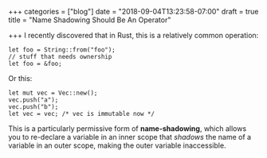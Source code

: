 +++
categories = ["blog"]
date = "2018-09-04T13:23:58-07:00"
draft = true
title = "Name Shadowing Should Be An Operator"

+++
I recently discovered that in Rust, this is a relatively common operation:

    let foo = String::from("foo");
    // stuff that needs ownership
    let foo = &foo;  

Or this:

    let mut vec = Vec::new();
    vec.push("a");
    vec.push("b");
    let vec = vec; /* vec is immutable now */  

This is a particularly permissive form of **name-shadowing**, which allows you to re-declare a variable in an inner scope that _shadows_ the name of a variable in an outer scope, making the outer variable inaccessible. 